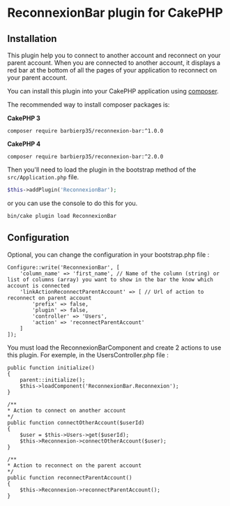 # ReconnexionBar plugin for CakePHP

## Installation

This plugin help you to connect to another account and reconnect on your parent account.
When you are connected to another account, it displays a red bar at the bottom of all the pages of your application to reconnect on your parent account.

You can install this plugin into your CakePHP application using [composer](https://getcomposer.org).

The recommended way to install composer packages is:

**CakePHP 3**
```
composer require barbierp35/reconnexion-bar:^1.0.0
```

**CakePHP 4**
```
composer require barbierp35/reconnexion-bar:^2.0.0
```

Then you'll need to load the plugin in the bootstrap method of the `src/Application.php` file.

```php
$this->addPlugin('ReconnexionBar');
```

or you can use the console to do this for you.

```bash
bin/cake plugin load ReconnexionBar
```

## Configuration

Optional, you can change the configuration in your bootstrap.php file :
```
Configure::write('ReconnexionBar', [
    'column_name' => 'first_name', // Name of the column (string) or list of columns (array) you want to show in the bar the know which account is connected
    'linkActionReconnectParentAccount' => [ // Url of action to reconnect on parent account
        'prefix' => false,
        'plugin' => false,
        'controller' => 'Users',
        'action' => 'reconnectParentAccount'
    ]
]);
```

You must load the ReconnexionBarComponent and create 2 actions to use this plugin.
For exemple, in the UsersController.php file :
```
public function initialize()
{
    parent::initialize();
    $this->loadComponent('ReconnexionBar.Reconnexion');
}

/**
* Action to connect on another account
*/
public function connectOtherAccount($userId)
{
    $user = $this->Users->get($userId);
    $this->Reconnexion->connectOtherAccount($user);
}

/**
* Action to reconnect on the parent account
*/
public function reconnectParentAccount()
{
    $this->Reconnexion->reconnectParentAccount();
}
```